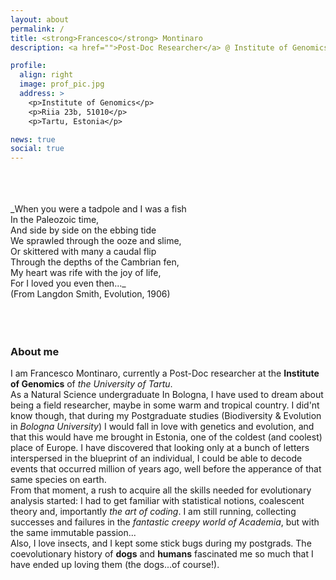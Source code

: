 ```yaml
---
layout: about
permalink: /
title: <strong>Francesco</strong> Montinaro
description: <a href="">Post-Doc Researcher</a> @ Institute of Genomics, University of Tartu

profile:
  align: right
  image: prof_pic.jpg
  address: >
    <p>Institute of Genomics</p>
    <p>Riia 23b, 51010</p>
    <p>Tartu, Estonia</p>

news: true
social: true
---
```



<br/>
<br/>
<br/>
_When you were a tadpole and I was a fish
<br/>
In the Paleozoic time,
<br/>
And side by side on the ebbing tide
<br/>
  We sprawled through the ooze and slime,
  <br/>
Or skittered with many a caudal flip
<br/>
  Through the depths of the Cambrian fen,
  <br/>
My heart was rife with the joy of life,
<br/>
  For I loved you even then..._
<br/>
                              (From Langdon Smith, Evolution, 1906)
                              <br/>
                              <br/>
                              <br/>
                              <br/>

### About me ###
I am Francesco Montinaro, currently a Post-Doc researcher at the **Institute of Genomics** of *the University of Tartu*.
 <br/>
 As a Natural Science undergraduate In Bologna, I have used to dream about being a field researcher, maybe in some warm and tropical country. I did'nt know though, that during my Postgraduate studies (Biodiversity & Evolution in *Bologna University*) I would fall in love with genetics and evolution, and that this would have me brought in Estonia, one of the coldest (and coolest) place of Europe. I have discovered that looking only at a bunch of letters interspersed in the blueprint of an individual, I could be able to decode events that occurred million of years ago, well before the apperance of that same species on earth.
<br/>
From that moment, a rush to acquire all the skills needed for evolutionary analysis started: I had to get familiar with statistical notions, coalescent theory and, importantly *the art of coding*. I am still running, collecting successes and failures in the *fantastic creepy world of Academia*, but with the same immutable passion...
<br/>
Also, I love insects, and I kept some stick bugs during my postgrads. The coevolutionary history of **dogs** and **humans** fascinated me so much that I have ended up loving them (the dogs...of course!).  
<br/>
<br/>
<br/>
<br/>

<!---Write your biography here. Tell the world about yourself. Link to your favorite [subreddit](http://reddit.com){:target="\_blank"}. You can put a picture in, too. The code is already in, just name your picture `prof_pic.jpg` and put it in the `img/` folder.#

Put your address / P.O. box / other info right below your picture. You can also disable any these elements by editing `profile` property of the YAML header of your `_pages/about.md`. Edit `_bibliography/papers.bib` and Jekyll will render your [publications page](/al-folio/publications/) automatically.

Link to your social media connections, too. This theme is set up to use [Font Awesome icons](http://fortawesome.github.io/Font-Awesome/){:target="\_blank"} and [Academicons](https://jpswalsh.github.io/academicons/){:target="\_blank"}, like the ones below. Add your Facebook, Twitter, LinkedIn, Google Scholar, or just disable all of them.
-->
